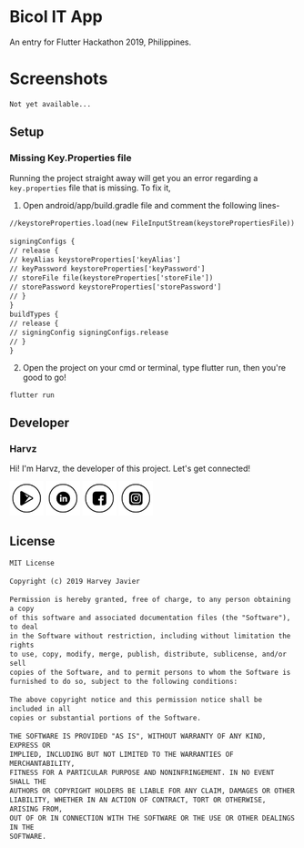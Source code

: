 # Bicol IT App

An entry for Flutter Hackathon 2019, Philippines.

# Screenshots

```
Not yet available...
```

## Setup

### Missing Key.Properties file

Running the project straight away will get you an error regarding a `key.properties` file that is missing. To fix it,

1.  Open android/app/build.gradle file and comment the following lines-

```
//keystoreProperties.load(new FileInputStream(keystorePropertiesFile))

signingConfigs {
// release {
// keyAlias keystoreProperties['keyAlias']
// keyPassword keystoreProperties['keyPassword']
// storeFile file(keystoreProperties['storeFile'])
// storePassword keystoreProperties['storePassword']
// }
}
buildTypes {
// release {
// signingConfig signingConfigs.release
// }
}
```

2.  Open the project on your cmd or terminal, type flutter run, then you're good to go!

```
flutter run
```

## Developer

### Harvz

Hi! I'm Harvz, the developer of this project. Let's get connected!

<a href="https://play.google.com/store/apps/dev?id=4935714394750436171"><img src="raw/play-store-icon.png" width="60"></a>
<a href="https://www.linkedin.com/in/harvz/"><img src="raw/linkedin-icon.png" width="60"></a>
<a href="https://www.facebook.com/harvzjavier"><img src="raw/facebook-icon.png" width="60"></a>
<a href="https://www.instagram.com/harvzjavier/"><img src="raw/instagram-icon.png" width="60"></a>

## License

```
MIT License

Copyright (c) 2019 Harvey Javier

Permission is hereby granted, free of charge, to any person obtaining a copy
of this software and associated documentation files (the "Software"), to deal
in the Software without restriction, including without limitation the rights
to use, copy, modify, merge, publish, distribute, sublicense, and/or sell
copies of the Software, and to permit persons to whom the Software is
furnished to do so, subject to the following conditions:

The above copyright notice and this permission notice shall be included in all
copies or substantial portions of the Software.

THE SOFTWARE IS PROVIDED "AS IS", WITHOUT WARRANTY OF ANY KIND, EXPRESS OR
IMPLIED, INCLUDING BUT NOT LIMITED TO THE WARRANTIES OF MERCHANTABILITY,
FITNESS FOR A PARTICULAR PURPOSE AND NONINFRINGEMENT. IN NO EVENT SHALL THE
AUTHORS OR COPYRIGHT HOLDERS BE LIABLE FOR ANY CLAIM, DAMAGES OR OTHER
LIABILITY, WHETHER IN AN ACTION OF CONTRACT, TORT OR OTHERWISE, ARISING FROM,
OUT OF OR IN CONNECTION WITH THE SOFTWARE OR THE USE OR OTHER DEALINGS IN THE
SOFTWARE.
```
